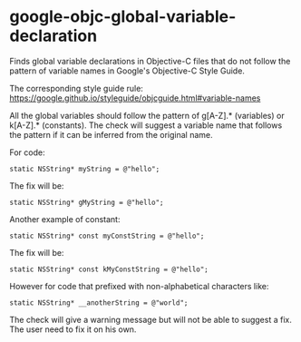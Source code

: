 google-objc-global-variable-declaration
=======================================

Finds global variable declarations in Objective-C files that do not
follow the pattern of variable names in Google's Objective-C Style
Guide.

The corresponding style guide rule:
<https://google.github.io/styleguide/objcguide.html#variable-names>

All the global variables should follow the pattern of <span
class="title-ref">g\[A-Z\].\*</span> (variables) or <span
class="title-ref">k\[A-Z\].\*</span> (constants). The check will suggest
a variable name that follows the pattern if it can be inferred from the
original name.

For code:

    static NSString* myString = @"hello";

The fix will be:

    static NSString* gMyString = @"hello";

Another example of constant:

    static NSString* const myConstString = @"hello";

The fix will be:

    static NSString* const kMyConstString = @"hello";

However for code that prefixed with non-alphabetical characters like:

    static NSString* __anotherString = @"world";

The check will give a warning message but will not be able to suggest a
fix. The user need to fix it on his own.

